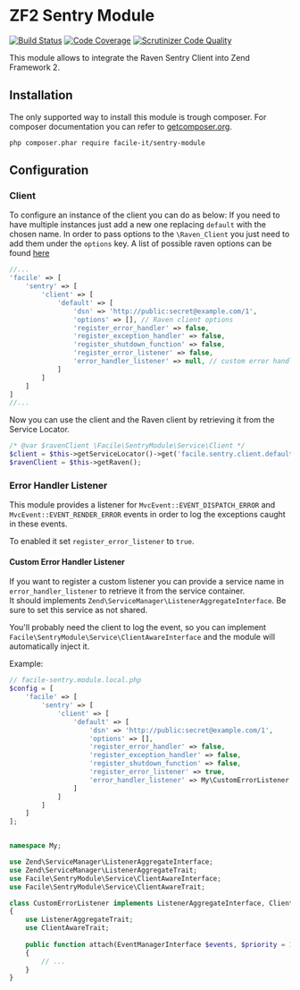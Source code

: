 # ZF2 Sentry Module

[![Build Status](https://api.travis-ci.org/facile-it/sentry-module.svg?branch=master)](https://travis-ci.org/facile-it/sentry-module)
[![Code Coverage](https://scrutinizer-ci.com/g/facile-it/sentry-module/badges/coverage.png?b=master)](https://scrutinizer-ci.com/g/facile-it/sentry-module/?branch=master)
[![Scrutinizer Code Quality](https://scrutinizer-ci.com/g/facile-it/sentry-module/badges/quality-score.png?b=master)](https://scrutinizer-ci.com/g/facile-it/sentry-module/?branch=master)

This module allows to integrate the Raven Sentry Client into Zend Framework 2.

## Installation

The only supported way to install this module is trough composer. For composer documentation you can refer to [getcomposer.org](http://getcomposer.org).

```
php composer.phar require facile-it/sentry-module
```


## Configuration

### Client

To configure an instance of the client you can do as below:
If you need to have multiple instances just add a new one replacing `default` with the chosen name.
In order to pass options to the `\Raven_Client` you just need to add them under the `options` key.
A list of possible raven options can be found [here](https://github.com/getsentry/sentry-php/blob/435f29c76df8c0aef102980be7fcce574de4ed0f/lib/Raven/Client.php#L57-L89)

```php
//...
'facile' => [
    'sentry' => [
        'client' => [
            'default' => [
                'dsn' => 'http://public:secret@example.com/1',
                'options' => [], // Raven client options
                'register_error_handler' => false,
                'register_exception_handler' => false,
                'register_shutdown_function' => false,
                'register_error_listener' => false,
                'error_handler_listener' => null, // custom error handler listener service
            ]
        ]
    ]
]
//...
```

Now you can use the client and the Raven client by retrieving it from the Service Locator.

```php
/* @var $ravenClient \Facile\SentryModule\Service\Client */
$client = $this->getServiceLocator()->get('facile.sentry.client.default');
$ravenClient = $this->getRaven();
```

### Error Handler Listener

This module provides a listener for `MvcEvent::EVENT_DISPATCH_ERROR` and `MvcEvent::EVENT_RENDER_ERROR` events
in order to log the exceptions caught in these events.

To enabled it set `register_error_listener` to `true`.

#### Custom Error Handler Listener

If you want to register a custom listener you can provide a service name in `error_handler_listener` to retrieve
it from the service container.  
It should implements `Zend\ServiceManager\ListenerAggregateInterface`. Be sure to set this service as not shared.

You'll probably need the client to log the event, so you can implement
`Facile\SentryModule\Service\ClientAwareInterface` and the module will automatically inject it.

Example:

```php
// facile-sentry.module.local.php
$config = [
    'facile' => [
        'sentry' => [
            'client' => [
                'default' => [
                    'dsn' => 'http://public:secret@example.com/1',
                    'options' => [],
                    'register_error_handler' => false,
                    'register_exception_handler' => false,
                    'register_shutdown_function' => false,
                    'register_error_listener' => true,
                    'error_handler_listener' => My\CustomErrorListener::class,
                ]
            ]
        ]
    ]
];

```

```php

namespace My;

use Zend\ServiceManager\ListenerAggregateInterface;
use Zend\ServiceManager\ListenerAggregateTrait;
use Facile\SentryModule\Service\ClientAwareInterface;
use Facile\SentryModule\Service\ClientAwareTrait;

class CustomErrorListener implements ListenerAggregateInterface, ClientAwareInterface
{
    use ListenerAggregateTrait;
    use ClientAwareTrait;
    
    public function attach(EventManagerInterface $events, $priority = 1)
    {
        // ...
    }
}
```
